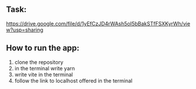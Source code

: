 ## Task:
https://drive.google.com/file/d/1yEfCzJD4rWAsh5oI5bBakSTfFSXKyrWh/view?usp=sharing

## How to run the app:
1) clone the repository
2) in the terminal write yarn
3) write vite in the terminal
4) follow the link to localhost offered in the terminal